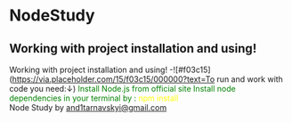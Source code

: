 ﻿# NodeStudy
## Working with project installation and using!
Working with project installation and using!
-![#f03c15](https://via.placeholder.com/15/f03c15/000000?text=To run and work with code you need:↓) 
<span style="color: green"> Install Node.js from official site </span>
<span style="color: green"> Install node dependencies  in your terminal by : <span style="color: yellow"> npm install</span> </span>
<br>
Node Study by <and1tarnavskyi@gmail.com>

